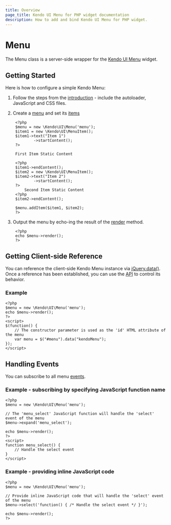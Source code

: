 ```yaml
---
title: Overview
page_title: Kendo UI Menu for PHP widget documentation
description: How to add and bind Kendo UI Menu for PHP widget.
---
```


# Menu

The Menu class is a server-side wrapper for the [Kendo UI Menu](/api/web/menu) widget.

## Getting Started

Here is how to configure a simple Kendo Menu:

1. Follow the steps from the [introduction](/php/introduction) - include the autoloader, JavaScript and CSS files.

1. Create a [menu](/api/wrappers/php/Kendo/UI/Menu) and set its [items](/api/wrappers/php/Kendo/UI/Menu#additem)

        <?php
        $menu = new \Kendo\UI\Menu('menu');
        $item1 = new \Kendo\UI\MenuItem();
        $item1->text("Item 1")
                ->startContent();
        ?>

        First Item Static Content

        <?php
        $item1->endContent();
        $item2 = new \Kendo\UI\MenuItem();
        $item2->text("Item 2")
                ->startContent();
        ?>
            Second Item Static Content
        <?php
        $item2->endContent();

        $menu.addItem($item1, $item2);
        ?>

1. Output the menu by echo-ing the result of the [render](/api/wrappers/php/Kendo/UI/Widget#render) method.

        <?php
        echo $menu->render();
        ?>

## Getting Client-side Reference

You can reference the client-side Kendo Menu instance via [jQuery.data()](http://api.jquery.com/jQuery.data/).
Once a reference has been established, you can use the [API](/api/web/menu#methods) to control its behavior.

### Example

    <?php
    $menu = new \Kendo\UI\Menu('menu');
    echo $menu->render();
    ?>
    <script>
    $(function() {
        // The constructor parameter is used as the 'id' HTML attribute of the menu
        var menu = $("#menu").data("kendoMenu");
    });
    </script>

## Handling Events

You can subscribe to all menu [events](/api/web/menu#events).

### Example - subscribing by specifying JavaScript function name

    <?php
    $menu = new \Kendo\UI\Menu('menu');

    // The 'menu_select' JavaScript function will handle the 'select' event of the menu
    $menu->expand('menu_select');

    echo $menu->render();
    ?>
    <script>
    function menu_select() {
        // Handle the select event
    }
    </script>

### Example - providing inline JavaScript code

    <?php
    $menu = new \Kendo\UI\Menu('menu');

    // Provide inline JavaScript code that will handle the 'select' event of the menu
    $menu->select('function() { /* Handle the select event */ }');

    echo $menu->render();
    ?>


